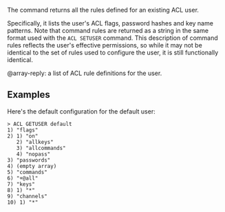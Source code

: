 The command returns all the rules defined for an existing ACL user.

Specifically, it lists the user's ACL flags, password hashes and key name
patterns. Note that command rules are returned as a string in the same
format used with the `ACL SETUSER` command. This description of command rules
reflects the user's effective permissions, so while it may not be identical to
the set of rules used to configure the user, it is still functionally identical.

@array-reply: a list of ACL rule definitions for the user.

## Examples

Here's the default configuration for the default user:

```
> ACL GETUSER default
1) "flags"
2) 1) "on"
   2) "allkeys"
   3) "allcommands"
   4) "nopass"
3) "passwords"
4) (empty array)
5) "commands"
6) "+@all"
7) "keys"
8) 1) "*"
9) "channels"
10) 1) "*"
```

